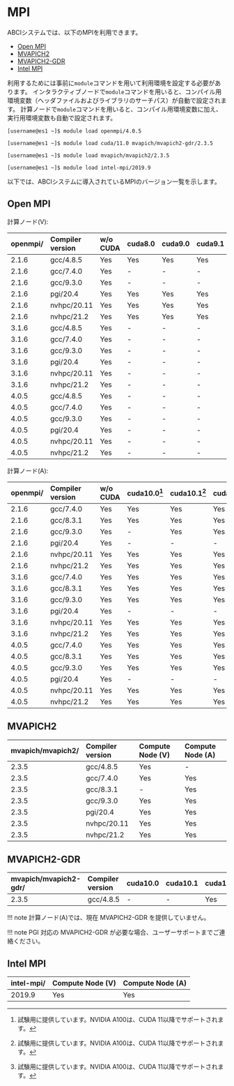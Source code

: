 # MPI

ABCIシステムでは、以下のMPIを利用できます。

* [Open MPI](https://www.open-mpi.org/)
* [MVAPICH2](http://mvapich.cse.ohio-state.edu/overview/#mv2)
* [MVAPICH2-GDR](http://mvapich.cse.ohio-state.edu/overview/#mv2gdr)
* [Intel MPI](https://software.intel.com/en-us/intel-mpi-library)

利用するためには事前に`module`コマンドを用いて利用環境を設定する必要があります。
インタラクティブノードで`module`コマンドを用いると、コンパイル用環境変数（ヘッダファイルおよびライブラリのサーチパス）が自動で設定されます。
計算ノードで`module`コマンドを用いると、コンパイル用環境変数に加え、実行用環境変数も自動で設定されます。

```
[username@es1 ~]$ module load openmpi/4.0.5
```

```
[username@es1 ~]$ module load cuda/11.0 mvapich/mvapich2-gdr/2.3.5
```

```
[username@es1 ~]$ module load mvapich/mvapich2/2.3.5
```

```
[username@es1 ~]$ module load intel-mpi/2019.9
```

以下では、ABCIシステムに導入されているMPIのバージョン一覧を示します。

## Open MPI

計算ノード(V):

| openmpi/ | Compiler version | w/o CUDA | cuda8.0 | cuda9.0 | cuda9.1 | cuda9.2 | cuda10.0 | cuda10.1 | cuda10.2 | cuda11.0 | cuda11.1 | cuda11.2 |
|:--|:--|:--|:--|:--|:--|:--|:--|:--|:--|:--|:--|:--|
| 2.1.6  | gcc/4.8.5     | Yes | Yes | Yes | Yes | Yes | Yes | Yes | Yes | Yes | Yes | Yes |
| 2.1.6  | gcc/7.4.0     | Yes | -   | -   | -   | Yes | Yes | Yes | Yes | Yes | Yes | Yes |
| 2.1.6  | gcc/9.3.0     | Yes | -   | -   | -   | -   | -   | Yes | Yes | Yes | Yes | Yes |
| 2.1.6  | pgi/20.4      | Yes | Yes | Yes | Yes | Yes | Yes | Yes | Yes | Yes | Yes | Yes |
| 2.1.6  | nvhpc/20.11   | Yes | Yes | Yes | Yes | Yes | Yes | Yes | Yes | Yes | Yes | Yes |
| 2.1.6  | nvhpc/21.2    | Yes | Yes | Yes | Yes | Yes | Yes | Yes | Yes | Yes | Yes | Yes |
| 3.1.6  | gcc/4.8.5     | Yes | -   | -   | -   | Yes | Yes | Yes | Yes | Yes | Yes | Yes |
| 3.1.6  | gcc/7.4.0     | Yes | -   | -   | -   | Yes | Yes | Yes | Yes | Yes | Yes | Yes |
| 3.1.6  | gcc/9.3.0     | Yes | -   | -   | -   | Yes | Yes | Yes | Yes | Yes | Yes | Yes |
| 3.1.6  | pgi/20.4      | Yes | -   | -   | -   | Yes | Yes | Yes | Yes | Yes | Yes | Yes |
| 3.1.6  | nvhpc/20.11   | Yes | -   | -   | -   | Yes | Yes | Yes | Yes | Yes | Yes | Yes |
| 3.1.6  | nvhpc/21.2    | Yes | -   | -   | -   | Yes | Yes | Yes | Yes | Yes | Yes | Yes |
| 4.0.5  | gcc/4.8.5     | Yes | -   | -   | -   | Yes | Yes | Yes | Yes | Yes | Yes | Yes |
| 4.0.5  | gcc/7.4.0     | Yes | -   | -   | -   | Yes | Yes | Yes | Yes | Yes | Yes | Yes |
| 4.0.5  | gcc/9.3.0     | Yes | -   | -   | -   | Yes | Yes | Yes | Yes | Yes | Yes | Yes |
| 4.0.5  | pgi/20.4      | Yes | -   | -   | -   | Yes | Yes | Yes | Yes | Yes | Yes | Yes |
| 4.0.5  | nvhpc/20.11   | Yes | -   | -   | -   | Yes | Yes | Yes | Yes | Yes | Yes | Yes |
| 4.0.5  | nvhpc/21.2    | Yes | -   | -   | -   | Yes | Yes | Yes | Yes | Yes | Yes | Yes |

計算ノード(A):

| openmpi/ | Compiler version | w/o CUDA | cuda10.0[^1] | cuda10.1[^1] | cuda10.2[^1] | cuda11.0 | cuda11.1 | cuda11.2 |
|:--|:--|:--|:--|:--|:--|:--|:--|:--|
| 2.1.6  | gcc/7.4.0     | Yes | Yes | Yes | Yes | Yes | Yes | Yes |
| 2.1.6  | gcc/8.3.1     | Yes | Yes | Yes | Yes | Yes | Yes | Yes |
| 2.1.6  | gcc/9.3.0     | Yes | -   | Yes | Yes | Yes | Yes | Yes |
| 2.1.6  | pgi/20.4      | Yes | -   | -   | -   | Yes | Yes | Yes |
| 2.1.6  | nvhpc/20.11   | Yes | Yes | Yes | Yes | Yes | Yes | Yes |
| 2.1.6  | nvhpc/21.2    | Yes | Yes | Yes | Yes | Yes | Yes | Yes |
| 3.1.6  | gcc/7.4.0     | Yes | Yes | Yes | Yes | Yes | Yes | Yes |
| 3.1.6  | gcc/8.3.1     | Yes | Yes | Yes | Yes | Yes | Yes | Yes |
| 3.1.6  | gcc/9.3.0     | Yes | Yes | Yes | Yes | Yes | Yes | Yes |
| 3.1.6  | pgi/20.4      | Yes | -   | -   | -   | Yes | Yes | Yes |
| 3.1.6  | nvhpc/20.11   | Yes | Yes | Yes | Yes | Yes | Yes | Yes |
| 3.1.6  | nvhpc/21.2    | Yes | Yes | Yes | Yes | Yes | Yes | Yes |
| 4.0.5  | gcc/7.4.0     | Yes | Yes | Yes | Yes | Yes | Yes | Yes |
| 4.0.5  | gcc/8.3.1     | Yes | Yes | Yes | Yes | Yes | Yes | Yes |
| 4.0.5  | gcc/9.3.0     | Yes | Yes | Yes | Yes | Yes | Yes | Yes |
| 4.0.5  | pgi/20.4      | Yes | -   | -   | -   | Yes | Yes | Yes |
| 4.0.5  | nvhpc/20.11   | Yes | Yes | Yes | Yes | Yes | Yes | Yes |
| 4.0.5  | nvhpc/21.2    | Yes | Yes | Yes | Yes | Yes | Yes | Yes |

[^1]: 試験用に提供しています。NVIDIA A100は、CUDA 11以降でサポートされます。

## MVAPICH2

| mvapich/mvapich2/ | Compiler version | Compute Node (V) | Compute Node (A) |
|:--|:--|:--|:--|
| 2.3.5 | gcc/4.8.5     | Yes | -   |
| 2.3.5 | gcc/7.4.0     | Yes | Yes |
| 2.3.5 | gcc/8.3.1     | -   | Yes |
| 2.3.5 | gcc/9.3.0     | Yes | Yes |
| 2.3.5 | pgi/20.4      | Yes | Yes |
| 2.3.5 | nvhpc/20.11   | Yes | Yes |
| 2.3.5 | nvhpc/21.2    | Yes | Yes |

## MVAPICH2-GDR

| mvapich/mvapich2-gdr/ | Compiler version | cuda10.0 | cuda10.1 | cuda10.2 | cuda11.0 |
|:--|:--|:--|:--|:--|:--|
| 2.3.5  | gcc/4.8.5 | -   | -   | Yes | Yes |

!!! note
    計算ノード(A)では、現在 MVAPICH2-GDR を提供していません。

!!! note
    PGI 対応の MVAPICH2-GDR が必要な場合、ユーザーサポートまでご連絡ください。

## Intel MPI

| intel-mpi/ | Compute Node (V) | Compute Node (A) |
|:--|:--|:--|
| 2019.9 | Yes | Yes |
